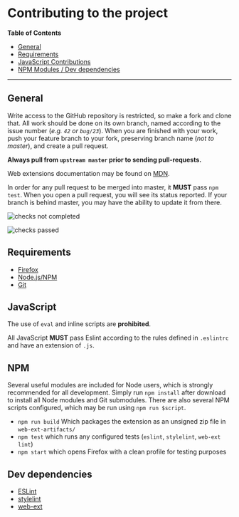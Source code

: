 # Contributing to the project
**Table of Contents**
- [General](#general)
- [Requirements](#requirements)
- [JavaScript Contributions](#javascript)
- [NPM Modules / Dev dependencies](#dev-dependencies)
- - -
## General
Write access to the GitHub repository is restricted, so make a fork and clone that.
All work should be done on its own branch, named according to the issue number
(*e.g. `42` or `bug/23`*). When you are finished with your work, push your feature
branch to your fork, preserving branch name (*not to master*),
and create a pull request.

**Always pull from `upstream master` prior to sending pull-requests.**

Web extensions documentation may be found on [MDN](https://developer.mozilla.org/en-US/Add-ons/WebExtensions).

In order for any pull request to be merged into master, it **MUST** pass `npm test`.
When you open a pull request, you will see its status reported. If your branch is
behind master, you may have the ability to update it from there.

![checks not completed](https://i.imgur.com/ZyeZdLx.png)

![checks passed](https://i.imgur.com/9gmNwhQ.png)

## Requirements
- [Firefox](https://www.mozilla.org/en-US/firefox/)
- [Node.js/NPM](https://nodejs.org/en/)
- [Git](https://www.git-scm.com/download/)

## JavaScript
The use of `eval` and inline scripts are **prohibited**.

All JavaScript **MUST** pass Eslint according to the rules defined in `.eslintrc`
and have an extension of `.js`.

## NPM
Several useful modules are included for Node users, which is strongly recommended
for all development. Simply run `npm install` after download to install all Node
modules and Git submodules. There are also several NPM scripts configured, which
may be run using `npm run $script`.

- `npm run build` Which packages the extension as an unsigned zip file in `web-ext-artifacts/`
- `npm test` which runs any configured tests (`eslint`, `stylelint`, `web-ext lint`)
- `npm start` which opens Firefox with a clean profile for testing purposes

## Dev dependencies
- [ESLint](http://eslint.org/)
- [stylelint](https://stylelint.io/)
- [web-ext](https://www.npmjs.com/package/web-ext)
